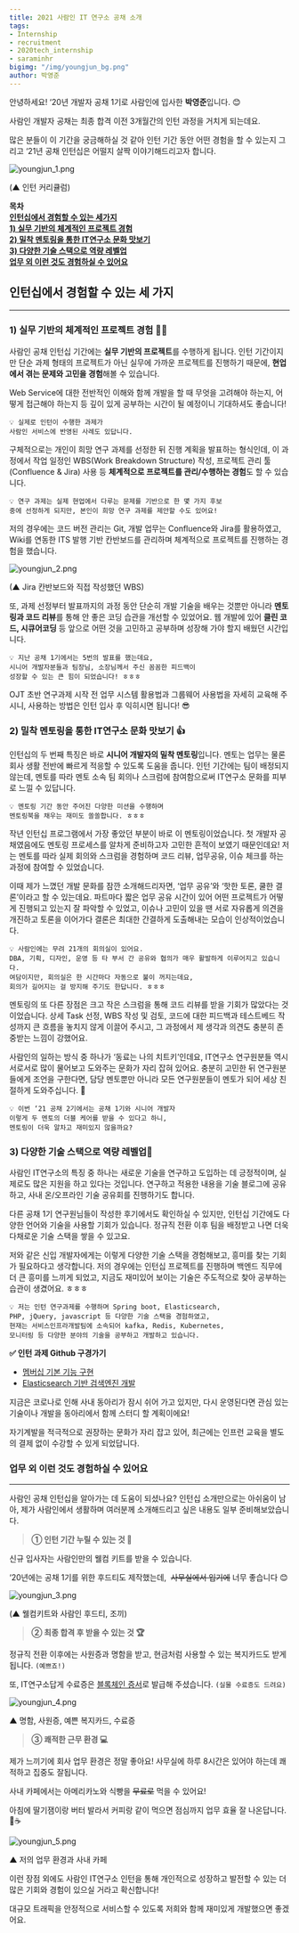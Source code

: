 ```yaml
---
title: 2021 사람인 IT 연구소 공채 소개
tags:
- Internship
- recruitment
- 2020tech_internship
- saraminhr
bigimg: "/img/youngjun_bg.png"
author: 박영준
---
```


안녕하세요! ‘20년 개발자 공채 1기로 사람인에 입사한 **박영준**입니다. 😊

사람인 개발자 공채는 최종 합격 이전 3개월간의 인턴 과정을 거치게 되는데요.

많은 분들이 이 기간을 궁금해하실 것 같아 인턴 기간 동안 어떤 경험을 할 수 있는지 그리고 ‘21년 공채 인턴십은 어떨지 살짝 이야기해드리고자 합니다.

![youngjun_1.png]({{site.url}}/img/youngjun_1.png)

(▲ 인턴 커리큘럼)

**목차**<br/>
**[인턴십에서 경험할 수 있는 세가지](#)<br/>
[1) 실무 기반의 체계적인 프로젝트 경험](#1)<br/>
[2) 밀착 멘토링을 통한 IT연구소 문화 맛보기](#2)<br/>
[3) 다양한 기술 스택으로 역량 레벨업](#3)<br/>
[업무 외 이런 것도 경험하실 수 있어요](#4)<br/>**
## 인턴십에서 경험할 수 있는 세 가지
---
### 1) 실무 기반의 체계적인 프로젝트 경험 👨‍💻

사람인 공채 인턴십 기간에는 **실무 기반의 프로젝트**를 수행하게 됩니다. 인턴 기간이지만 단순 과제 형태의 프로젝트가 아닌 실무에 가까운 프로젝트를 진행하기 때문에, **현업에서 겪는 문제와 고민을 경험**해볼 수 있습니다. 

Web Service에 대한 전반적인 이해와 함께 개발을 할 때 무엇을 고려해야 하는지, 어떻게 접근해야 하는지 등 깊이 있게 공부하는 시간이 될 예정이니 기대하셔도 좋습니다!

```SATA
💡 실제로 인턴이 수행한 과제가 
사람인 서비스에 반영된 사례도 있답니다.
```

구체적으로는 개인이 희망 연구 과제를 선정한 뒤 진행 계획을 발표하는 형식인데, 이 과정에서 작업 일정인 WBS(Work Breakdown Structure) 작성, 프로젝트 관리 툴(Confluence & Jira) 사용 등 **체계적으로 프로젝트를 관리/수행하는 경험**도 할 수 있습니다.

```SATA
💡 연구 과제는 실제 현업에서 다루는 문제를 기반으로 한 몇 가지 후보 
중에 선정하게 되지만, 본인이 희망 연구 과제를 제안할 수도 있어요!
```

저의 경우에는 코드 버전 관리는 Git, 개발 업무는 Confluence와 Jira를 활용하였고, Wiki를 연동한 ITS 발행 기반 칸반보드를 관리하며 체계적으로 프로젝트를 진행하는 경험을 했습니다.

![youngjun_2.png]({{site.url}}/img/youngjun_2.png)

(▲ Jira 칸반보드와 직접 작성했던 WBS)

또, 과제 선정부터 발표까지의 과정 동안 단순히 개발 기술을 배우는 것뿐만 아니라 **멘토링과 코드 리뷰**를 통해 안 좋은 코딩 습관을 개선할 수 있었어요. 웹 개발에 있어 **클린 코드, 시큐어코딩** 등 앞으로 어떤 것을 고민하고 공부하며 성장해 가야 할지 배웠던 시간입니다.

```SATA
💡 지난 공채 1기에서는 5번의 발표를 했는데요, 
시니어 개발자분들과 팀장님, 소장님께서 주신 꼼꼼한 피드백이 
성장할 수 있는 큰 힘이 되었습니다! ㅎㅎㅎ
```

OJT 초반 연구과제 시작 전 업무 시스템 활용법과 그룹웨어 사용법을 자세히 교육해 주시니, 사용하는 방법은 인턴 입사 후 익히시면 됩니다! 😎

### 2) 밀착 멘토링을 통한 IT연구소 문화 맛보기 👍

인턴십의 두 번째 특징은 바로 **시니어 개발자의 밀착 멘토링**입니다. 멘토는 업무는 물론 회사 생활 전반에 빠르게 적응할 수 있도록 도움을 줍니다. 인턴 기간에는 팀이 배정되지 않는데, 멘토를 따라 멘토 소속 팀 회의나 스크럼에 참여함으로써 IT연구소 문화를 피부로 느낄 수 있답니다.

```SATA
💡 멘토링 기간 동안 주어진 다양한 미션을 수행하며 
멘토링북을 채우는 재미도 쏠쏠합니다. ㅎㅎㅎ
```

작년 인턴십 프로그램에서 가장 좋았던 부분이 바로 이 멘토링이었습니다. 첫 개발자 공채였음에도 멘토링 프로세스를 알차게 준비하고자 고민한 흔적이 보였기 때문인데요! 저는 멘토를 따라 실제 회의와 스크럼을 경험하며 코드 리뷰, 업무공유, 이슈 체크를 하는 과정에 참여할 수 있었습니다.

이때 제가 느꼈던 개발 문화를 잠깐 소개해드리자면, ‘업무 공유’와 ‘핫한 토론, 쿨한 결론’이라고 할 수 있는데요. 파트마다 짧은 업무 공유 시간이 있어 어떤 프로젝트가 어떻게 진행되고 있는지 잘 파악할 수 있었고, 이슈나 고민이 있을 땐 서로 자유롭게 의견을 개진하고 토론을 이어가다 결론은 최대한 간결하게 도출해내는 모습이 인상적이었습니다.

```SATA
💡 사람인에는 무려 21개의 회의실이 있어요. 
DBA, 기획, 디자인, 운영 등 타 부서 간 공유와 협의가 매우 활발하게 이루어지고 있습니다. 
여담이지만, 회의실은 한 시간마다 자동으로 불이 꺼지는데요, 
회의가 길어지는 걸 방지해 주기도 한답니다. ㅎㅎㅎ
```
멘토링의 또 다른 장점은 크고 작은 스크럼을 통해 코드 리뷰를 받을 기회가 많았다는 것이었습니다. 상세 Task 선정, WBS 작성 및 검토, 코드에 대한 피드백과 테스트베드 작성까지 큰 흐름을 놓치지 않게 이끌어 주시고, 그 과정에서 제 생각과 의견도 충분히 존중받는 느낌이 강했어요.

사람인의 일하는 방식 중 하나가 ‘동료는 나의 치트키’인데요, IT연구소 연구원분들 역시 서로서로 많이 물어보고 도와주는 문화가 자리 잡혀 있어요. 충분히 고민한 뒤 연구원분들에게 조언을 구한다면, 담당 멘토뿐만 아니라 모든 연구원분들이 멘토가 되어 세상 친절하게 도와주십니다. 🤗

```SATA
💡 이번 ‘21 공채 2기에서는 공채 1기와 시니어 개발자 
이렇게 두 멘토의 더블 케어를 받을 수 있다고 하니, 
멘토링이 더욱 알차고 재미있지 않을까요?
```

### 3) 다양한 기술 스택으로 역량 레벨업🚀

사람인 IT연구소의 특징 중 하나는 새로운 기술을 연구하고 도입하는 데 긍정적이며, 실제로도 많은 지원을 하고 있다는 것입니다. 연구하고 적용한 내용을 기술 블로그에 공유하고, 사내 온/오프라인 기술 공유회를 진행하기도 합니다.

다른 공채 1기 연구원님들이 작성한 후기에서도 확인하실 수 있지만, 인턴십 기간에도 다양한 언어와 기술을 사용할 기회가 있습니다. 정규직 전환 이후 팀을 배정받고 나면 더욱 다채로운 기술 스택을 쌓을 수 있고요.

저와 같은 신입 개발자에게는 이렇게 다양한 기술 스택을 경험해보고, 흥미를 찾는 기회가 필요하다고 생각합니다. 저의 경우에는 인턴십 프로젝트를 진행하며 백엔드 직무에 더 큰 흥미를 느끼게 되었고, 지금도 재미있어 보이는 기술은 주도적으로 찾아 공부하는 습관이 생겼어요. ㅎㅎㅎ

```SATA
💡 저는 인턴 연구과제를 수행하며 Spring boot, Elasticsearch, 
PHP, jQuery, javascript 등 다양한 기술 스택을 경험하였고, 
현재는 서비스인프라개발팀에 소속되어 kafka, Redis, Kubernetes, 
모니터링 등 다양한 분야의 기술을 공부하고 개발하고 있습니다.
```

**✅ 인턴 과제 Github 구경가기**

- [멤버십 기본 기능 구현](https://github.com/jun108059/Membership-System)  
- [Elasticsearch 기반 검색엔진 개발](https://github.com/jun108059/Elasticsearch-SpringBoot)


지금은 코로나로 인해 사내 동아리가 잠시 쉬어 가고 있지만, 다시 운영된다면 관심 있는 기술이나 개발을 동아리에서 함께 스터디 할 계획이에요! 

자기계발을 적극적으로 권장하는 문화가 자리 잡고 있어, 최근에는 인프런 교육을 별도의 결제 없이 수강할 수 있게 되었답니다.

### 업무 외 이런 것도 경험하실 수 있어요
---

사람인 공채 인턴십을 알아가는 데 도움이 되셨나요? 인턴십 소개만으로는 아쉬움이 남아, 제가 사람인에서 생활하며 여러분께 소개해드리고 싶은 내용도 일부 준비해보았습니다.

> **① 인턴 기간 누릴 수 있는 것 🎉**

신규 입사자는 사람인만의 웰컴 키트를 받을 수 있습니다.

‘20년에는 공채 1기를 위한 후드티도 제작했는데,  ~~사무실에서 입기에~~ 너무 좋습니다 😊


![youngjun_3.png]({{site.url}}/img/youngjun_3.png)

(▲ 웰컴키트와 사람인 후드티, 조끼)
     

> **② 최종 합격 후 받을 수 있는 것 🏆**

정규직 전환 이후에는 사원증과 명함을 받고, 현금처럼 사용할 수 있는 복지카드도 받게 됩니다. `(예쁘죠!)` 

또, IT연구소답게 수료증은 [블록체인 증서](https://www.broof.io/search/59242c0a)로 발급해 주셨습니다. `(실물 수료증도 드려요)`


![youngjun_4.png]({{site.url}}/img/youngjun_4.png)

▲ 명함, 사원증, 예쁜 복지카드, 수료증


> **③ 쾌적한 근무 환경 💻**

제가 느끼기에 회사 업무 환경은 정말 좋아요! 사무실에 하루 8시간은 있어야 하는데 쾌적하고 집중도 잘됩니다. 

사내 카페에서는 아메리카노와 식빵을 ~~무료로~~ 먹을 수 있어요! 

아침에 딸기잼이랑 버터 발라서 커피랑 같이 먹으면 점심까지 업무 효율 잘 나온답니다.🍞☕

![youngjun_5.png]({{site.url}}/img/youngjun_5.png)

▲ 저의 업무 환경과 사내 카페


이런 장점 외에도 사람인 IT연구소 인턴을 통해 개인적으로 성장하고 발전할 수 있는 더 많은 기회와 경험이 있으실 거라고 확신합니다! 

대규모 트래픽을 안정적으로 서비스할 수 있도록 저희와 함께 재미있게 개발했으면 좋겠어요.
